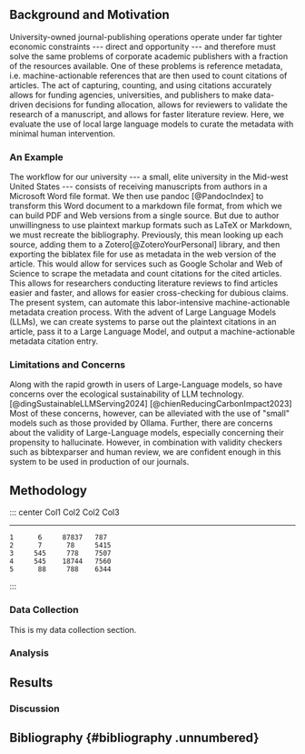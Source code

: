 ## Background and Motivation

University-owned journal-publishing operations operate under far tighter
economic constraints --- direct and opportunity --- and therefore must
solve the same problems of corporate academic publishers with a fraction
of the resources available. One of these problems is reference metadata,
i.e. machine-actionable references that are then used to count citations
of articles. The act of capturing, counting, and using citations
accurately allows for funding agencies, universities, and publishers to
make data-driven decisions for funding allocation, allows for reviewers
to validate the research of a manuscript, and allows for faster
literature review. Here, we evaluate the use of local large language
models to curate the metadata with minimal human intervention.

### An Example

The workflow for our university --- a small, elite university in the
Mid-west United States --- consists of receiving manuscripts from
authors in a Microsoft Word file format. We then use pandoc
[@PandocIndex] to transform this Word document to a markdown file
format, from which we can build PDF and Web versions from a single
source. But due to author unwillingness to use plaintext markup formats
such as LaTeX or Markdown, we must recreate the bibliography.
Previously, this mean looking up each source, adding them to a
Zotero[@ZoteroYourPersonal] library, and then exporting the biblatex
file for use as metadata in the web version of the article. This would
allow for services such as Google Scholar and Web of Science to scrape
the metadata and count citations for the cited articles. This allows for
researchers conducting literature reviews to find articles easier and
faster, and allows for easier cross-checking for dubious claims. The
present system, can automate this labor-intensive machine-actionable
metadata creation process. With the advent of Large Language Models
(LLMs), we can create systems to parse out the plaintext citations in an
article, pass it to a Large Language Model, and output a
machine-actionable metadata citation entry.

### Limitations and Concerns

Along with the rapid growth in users of Large-Language models, so have
concerns over the ecological sustainability of LLM
technology.[@dingSustainableLLMServing2024]
[@chienReducingCarbonImpact2023] Most of these concerns, however, can be
alleviated with the use of \"small\" models such as those provided by
Ollama. Further, there are concerns about the validity of Large-Language
models, especially concerning their propensity to hallucinate. However,
in combination with validity checkers such as bibtexparser and human
review, we are confident enough in this system to be used in production
of our journals.

## Methodology

::: center
   Col1   Col2   Col2    Col3
  ------ ------ ------- ------
    1      6     87837   787
    2      7      78     5415
    3     545     778    7507
    4     545    18744   7560
    5      88     788    6344
:::

### Data Collection

This is my data collection section.

### Analysis

## Results

### Discussion

## Bibliography {#bibliography .unnumbered}
